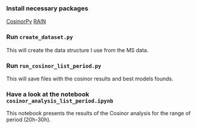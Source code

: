 ### Install necessary packages

[CosinorPy](https://github.com/mmoskon/CosinorPy)
[RAIN](https://www.bioconductor.org/packages/release/bioc/html/rain.html)

### Run `create_dataset.py`

This will create the data structure I use from the MS data.

### Run `run_cosinor_list_period.py`

This will save files with the cosinor results and best models founds.

### Have a look at the notebook `cosinor_analysis_list_period.ipynb`

This notebook presents the results of the Cosinor analysis for the range of period (20h-30h). 
